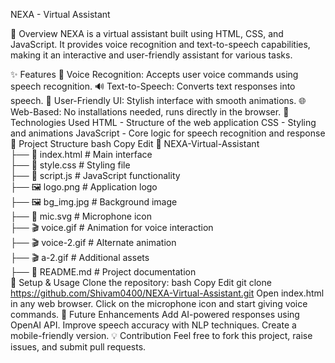 NEXA - Virtual Assistant

📌 Overview
NEXA is a virtual assistant built using HTML, CSS, and JavaScript. It provides voice recognition and text-to-speech capabilities, making it an interactive and user-friendly assistant for various tasks.

✨ Features
🎤 Voice Recognition: Accepts user voice commands using speech recognition.
🔊 Text-to-Speech: Converts text responses into speech.
🎨 User-Friendly UI: Stylish interface with smooth animations.
🌐 Web-Based: No installations needed, runs directly in the browser.
🚀 Technologies Used
HTML - Structure of the web application
CSS - Styling and animations
JavaScript - Core logic for speech recognition and response
📂 Project Structure
bash
Copy
Edit
📁 NEXA-Virtual-Assistant  
 ├── 📜 index.html      # Main interface  
 ├── 🎨 style.css       # Styling file  
 ├── 🎤 script.js       # JavaScript functionality  
 ├── 🖼️ logo.png        # Application logo  
 ├── 🖼️ bg_img.jpg      # Background image  
 ├── 🎵 mic.svg         # Microphone icon  
 ├── 🎬 voice.gif       # Animation for voice interaction  
 ├── 🎬 voice-2.gif     # Alternate animation  
 ├── 🎬 a-2.gif         # Additional assets  
 ├── 📜 README.md       # Project documentation  
🔧 Setup & Usage
Clone the repository:
bash
Copy
Edit
git clone https://github.com/Shivam0400/NEXA-Virtual-Assistant.git
Open index.html in any web browser.
Click on the microphone icon and start giving voice commands.
🎯 Future Enhancements
Add AI-powered responses using OpenAI API.
Improve speech accuracy with NLP techniques.
Create a mobile-friendly version.
💡 Contribution
Feel free to fork this project, raise issues, and submit pull requests.
